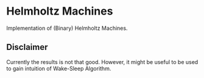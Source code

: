 # Helmholtz Machines

Implementation of (Binary) Helmholtz Machines.

## Disclaimer
Currently the results is not that good. However, it might be useful to be used to gain intuition of Wake-Sleep Algorithm.
